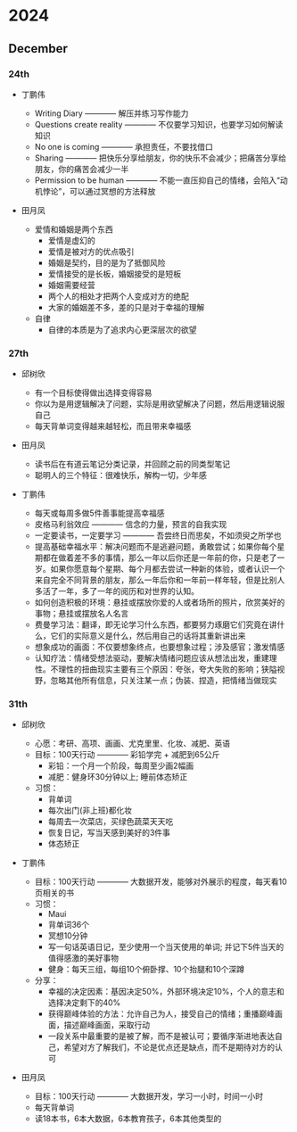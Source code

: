 # 2024

## December

### 24th
- 丁鹏伟
    - Writing Diary ———— 解压并练习写作能力
    - Questions create reality ———— 不仅要学习知识，也要学习如何解读知识
    - No one is coming ———— 承担责任，不要找借口
    - Sharing ———— 把快乐分享给朋友，你的快乐不会减少；把痛苦分享给朋友，你的痛苦会减少一半
    - Permission to be human ———— 不能一直压抑自己的情绪，会陷入“动机悖论”，可以通过冥想的方法释放

- 田月凤
    - 爱情和婚姻是两个东西
        - 爱情是虚幻的
        - 爱情是被对方的优点吸引
        - 婚姻是契约，目的是为了抵御风险
        - 爱情接受的是长板，婚姻接受的是短板
        - 婚姻需要经营
        - 两个人的相处才把两个人变成对方的绝配
        - 大家的婚姻差不多，差的只是对于幸福的理解
    - 自律
        - 自律的本质是为了追求内心更深层次的欲望

### 27th
- 邱树欣
    - 有一个目标使得做出选择变得容易
    - 你以为是用逻辑解决了问题，实际是用欲望解决了问题，然后用逻辑说服自己
    - 每天背单词变得越来越轻松，而且带来幸福感

- 田月凤
    - 读书后在有道云笔记分类记录，并回顾之前的同类型笔记
    - 聪明人的三个特征：很难快乐，解构一切，少年感

- 丁鹏伟
    - 每天或每周多做5件善事能提高幸福感
    - 皮格马利翁效应 ———— 信念的力量，预言的自我实现
    - 一定要读书，一定要学习 ———— 吾尝终日而思矣，不如须臾之所学也
    - 提高基础幸福水平：解决问题而不是逃避问题，勇敢尝试；如果你每个星期都在做着差不多的事情，那么一年以后你还是一年前的你，只是老了一岁。如果你愿意每个星期、每个月都去尝试一种新的体验，或者认识一个来自完全不同背景的朋友，那么一年后你和一年前一样年轻，但是比别人多活了一年，多了一年的阅历和对世界的认知。
    - 如何创造积极的环境：悬挂或摆放你爱的人或者场所的照片，欣赏美好的事物；悬挂或摆放名人名言
    - 费曼学习法：翻译，即无论学习什么东西，都要努力琢磨它们究竟在讲什么，它们的实际意义是什么，然后用自己的话将其重新讲出来
    - 想象成功的画面：不仅要想象终点，也要想象过程；涉及感官；激发情感
    - 认知疗法：情绪受想法驱动，要解决情绪问题应该从想法出发，重建理性。不理性的扭曲现实主要有三个原因：夸张，夸大失败的影响；狭隘视野，忽略其他所有信息，只关注某一点；伪装、捏造，把情绪当做现实

### 31th
- 邱树欣
    - 心愿：考研、高项、画画、尤克里里、化妆、减肥、英语
    - 目标：100天行动 ———— 彩铅学完 + 减肥到65公斤
        - 彩铅：一个月一个阶段，每周至少画2幅画
        - 减肥：健身环30分钟以上; 睡前体态矫正
    - 习惯：
        - 背单词
        - 每次出门(非上班)都化妆
        - 每周去一次菜店，买绿色蔬菜天天吃
        - 恢复日记，写当天感到美好的3件事
        - 体态矫正

- 丁鹏伟
    - 目标：100天行动 ———— 大数据开发，能够对外展示的程度，每天看10页相关的书
    - 习惯：
        - Maui
        - 背单词36个
        - 冥想10分钟
        - 写一句话英语日记，至少使用一个当天使用的单词; 并记下5件当天的值得感激的美好事物
        - 健身：每天三组，每组10个俯卧撑、10个抬腿和10个深蹲
    - 分享：
        - 幸福的决定因素：基因决定50%，外部环境决定10%，个人的意志和选择决定剩下的40%
        - 获得巅峰体验的方法：允许自己为人，接受自己的情绪；重播巅峰画面，描述巅峰画面，采取行动
        - 一段关系中最重要的是被了解，而不是被认可；要循序渐进地表达自己，希望对方了解我们，不论是优点还是缺点，而不是期待对方的认可

- 田月凤
    - 目标：100天行动 ———— 大数据开发，学习一小时，时间一小时
    - 每天背单词
    - 读18本书，6本大数据，6本教育孩子，6本其他类型的
